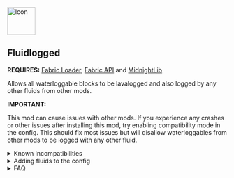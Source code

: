 <img src="https://i.imgur.com/40cLW6Q.png" alt="Icon" width="64" height="64" />

## Fluidlogged

**REQUIRES:** [Fabric Loader](https://fabricmc.net/), [Fabric API](https://modrinth.com/mod/fabric-api) and [MidnightLib](https://modrinth.com/mod/midnightlib)

Allows all waterloggable blocks to be lavalogged and also logged by any other fluids from other mods.

**IMPORTANT:**

This mod can cause issues with other mods. If you experience any crashes or other issues after installing this mod, try enabling compatibility mode in the config. This should fix most issues but will disallow waterloggables from other mods to be logged with any other fluid.

<details><summary>Known incompatibilities</summary>

- Origins
- Very Many Players (vmp)

</details>
<details><summary>Adding fluids to the config</summary>

Due to the mod loading order, fluids from other mods have to be defined inside the config.
In there you find a section named fluids. Simply add the fluid id to this list but consider using still fluids instead of flowing fluids.

If you don't know the ids of the those fluids, you can enable "printFluidIds". This will print the ids into the output log after the game has finished loading.

#### Example with the Create mod

![example](https://i.imgur.com/vM6q0gf.png)

</details>
<details><summary>FAQ</summary>

#### Will this corrupt my previous worlds?

No, but let me know if there is one. Keep in mind that changing the config afterward or removing the mod will cause fluids inside blocks may disappear or get mixed up with other ones.

#### Forge?

[click here.](https://www.curseforge.com/minecraft/mc-mods/fluidlogged-forge)

#### Can I use it for my modpack?

Sure.

</summary>
